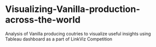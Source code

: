 # Visualizing-Vanilla-production-across-the-world

Analysis of Vanilla producing coutries to visualize useful insights using Tableau dashboard as a part of LinkViz Competition
